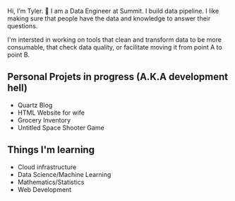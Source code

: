 Hi, I’m Tyler. 👋
I am a Data Engineer at Summit. I build data pipeline. I like making sure that people have the data and knowledge to answer their questions.

I'm intersted in working on tools that clean and transform data to be more consumable, that check data quality, or facilitate moving it from point A to point B. 

## Personal Projets in progress (A.K.A development hell)
- Quartz Blog
- HTML Website for wife
- Grocery Inventory
- Untitled Space Shooter Game

## Things I'm learning 
- Cloud infrastructure
- Data Science/Machine Learning
- Mathematics/Statistics
- Web Development


<!---
tywhit91/tywhit91 is a ✨ special ✨ repository because its `README.md` (this file) appears on your GitHub profile.
You can click the Preview link to take a look at your changes.
--->
